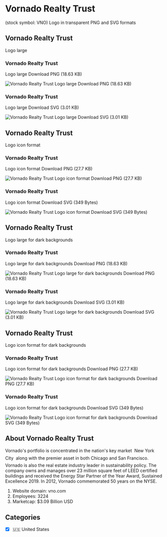 # Vornado Realty Trust
 (stock symbol: VNO) Logo in transparent PNG and SVG formats

## Vornado Realty Trust
 Logo large

### Vornado Realty Trust
 Logo large Download PNG (18.63 KB)

![Vornado Realty Trust
 Logo large Download PNG (18.63 KB)](/img/orig/VNO_BIG-cf3d0681.png)

### Vornado Realty Trust
 Logo large Download SVG (3.01 KB)

![Vornado Realty Trust
 Logo large Download SVG (3.01 KB)](/img/orig/VNO_BIG-7b64e8ef.svg)

## Vornado Realty Trust
 Logo icon format

### Vornado Realty Trust
 Logo icon format Download PNG (27.7 KB)

![Vornado Realty Trust
 Logo icon format Download PNG (27.7 KB)](/img/orig/VNO-200b6013.png)

### Vornado Realty Trust
 Logo icon format Download SVG (349 Bytes)

![Vornado Realty Trust
 Logo icon format Download SVG (349 Bytes)](/img/orig/VNO-09f260d5.svg)

## Vornado Realty Trust
 Logo large for dark backgrounds

### Vornado Realty Trust
 Logo large for dark backgrounds Download PNG (18.63 KB)

![Vornado Realty Trust
 Logo large for dark backgrounds Download PNG (18.63 KB)](/img/orig/VNO_BIG.D-87423b92.png)

### Vornado Realty Trust
 Logo large for dark backgrounds Download SVG (3.01 KB)

![Vornado Realty Trust
 Logo large for dark backgrounds Download SVG (3.01 KB)](/img/orig/VNO_BIG.D-3b5ae4a3.svg)

## Vornado Realty Trust
 Logo icon format for dark backgrounds

### Vornado Realty Trust
 Logo icon format for dark backgrounds Download PNG (27.7 KB)

![Vornado Realty Trust
 Logo icon format for dark backgrounds Download PNG (27.7 KB)](/img/orig/VNO.D-f9c90a33.png)

### Vornado Realty Trust
 Logo icon format for dark backgrounds Download SVG (349 Bytes)

![Vornado Realty Trust
 Logo icon format for dark backgrounds Download SVG (349 Bytes)](/img/orig/VNO.D-ec48ae3f.svg)

## About Vornado Realty Trust


Vornado's portfolio is concentrated in the nation's key market  New York City  along with the premier asset in both Chicago and San Francisco. Vornado is also the real estate industry leader in sustainability policy. The company owns and manages over 23 million square feet of LEED certified buildings and received the Energy Star Partner of the Year Award, Sustained Excellence 2019. In 2012, Vornado commemorated 50 years on the NYSE.

1. Website domain: vno.com
2. Employees: 3224
3. Marketcap: $3.09 Billion USD


## Categories
- [x] 🇺🇸 United States
